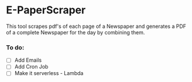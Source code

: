 # E-PaperScraper

This tool scrapes pdf's of each page of a Newspaper and generates a PDF of a complete Newspaper for the day by combining them.

### To do:

- [ ] Add Emails
- [ ] Add Cron Job
- [ ] Make it serverless - Lambda
